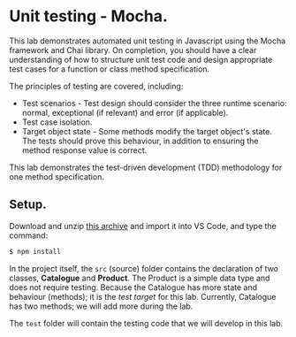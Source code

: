 # Unit testing - Mocha.

This lab demonstrates automated unit testing in Javascript using the Mocha framework and Chai library. On completion, you should have a clear understanding of how to structure unit test code and design appropriate test cases for a function or class method specification. 

The principles of testing are covered, including:

+ Test scenarios - Test design should consider the three runtime scenario: normal, exceptional (if relevant) and error (if applicable).
+ Test case isolation.
+ Target object state - Some methods modify the target object's state. The tests should prove this behaviour, in addition to ensuring the method response value is correct.

This lab demonstrates the test-driven development (TDD) methodology for one method specification. 

## Setup.

Download and unzip [this archive][start] and import it into VS Code, and type the command:
~~~bash
$ npm install
~~~
In the project itself, the `src` (source) folder contains the declaration of two classes, __Catalogue__ and __Product__. The Product is a simple data type and does not require testing. Because the Catalogue has more state and behaviour (methods); it is the *test target* for this lab. Currently, Catalogue has two methods; we will add more during the lab. 

The `test` folder will contain the testing code that we will develop in this lab. 

[start]: ./start.zip